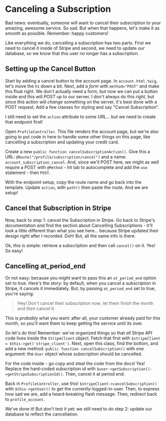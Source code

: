 # Canceling a Subscription

Bad news: eventually, someone will want to cancel their subscription to your amazing,
awesome service. So sad. But when that happens, let's make it as *smooth* as possible.
Remember: happy customers!

Like everything we do, cancelling a subscription has two parts. First we need to
cancel it inside of Stripe and second, we need to update *our* database, so we know
that this user no longer has a subscription.


## Setting up the Cancel Button

Start by adding a cancel button to the account page. In `account.html.twig`, let's
move the `h1` down a bit. Next, add a *form* with `method="POST"` and make this
float right. We don't actually need a form, but now we can put a button inside and
this will *POST* up to our server. I don't always do this right, but since this action
will *change* something on the server, it's best done with a POST request. Add a
few classes for styling and say "Cancel Subscription".

I still need to set the `action` attribute to some URL... but we need to create
that endpoint first!

Open `ProfileController`. This file renders the account page, but we're also going
to put code in here to handle some other things on this page, like cancelling a
subscription and updating your credit card.

Create a new `public function cancelSubscriptionAction()`. Give this a URL:
`@Route("/profile/subscription/cancel")` and a name: `account_subscription_cancel`.
And, since we'll POST here, we might as well require a POST with `@Method` - hit
tab to autocomplete and add the `use` statement - then `POST`.

With the endpoint setup, copy the route name and go back into the template. Update
`action`, with `path()` then paste the route. And we are setup!

## Cancel that Subscription in Stripe

Now, back to step 1: cancel the Subscription in Stripe. Go back to Stripe's documentation
and find the section about Cancelling Subscriptions - it'll look a *little* different
than what you see here... because Stripe updated their design *right* after I recorded.
Doh! But, all the same info is there.

Ok, this is simple: retrieve a subscription and then call `cancel()` on it. Yes!
So easy!

## Cancelling at_period_end

Or not easy: because you *might* want to pass this an `at_period_end` option set
to true. Here's the story: by default, when you cancel a subscription in Stripe,
it cancels it immediately. But, by passing `at_period_end` set to true, you're saying:

> Hey! Don't cancel their subscription *now*, let them finish the month and
> *then* cancel it.

This is *probably* what you want: after all, your customer already paid for this
month, so you'll want them to keep getting the service until its over.

So let's do this! Remember: we've organized things so that *all* Stripe API code
lives inside the `StripeClient` object. Fetch that first with
`$stripeClient = $this->get('stripe_client')`. Next, open this class, find the bottom,
and add a new method: `public function cancelSubscription()` with one argument:
the `User` object whose subscription should be cancelled. 

For the code inside - go copy and steal the code from the docs! Yes! Replace the
hard-coded subscription id with `$user->getSubscription()->getStripeSubscriptionId()`.
Then, cancel it at period end.

Back in `ProfileController`, use this! `$stripeClient->cancelSubscription()` with
`$this->getUser()` to get the currently-logged-in-user. Then, to express how sad
we are, add a heard-breaking flash message. Then, redirect back to `profile_account`.

We've done it! But don't test it yet: we still need to do step 2: update our database
to reflect the cancellation.
